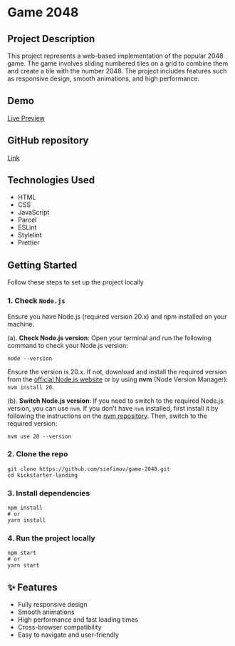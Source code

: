 # Game 2048

## Project Description

This project represents a web-based implementation of the popular 2048 game. The game involves sliding numbered tiles on a grid to combine them and create a tile with the number 2048. The project includes features such as responsive design, smooth animations, and high performance.

## Demo

[Live Preview](https://siefimov.github.io/game-2048/)

## GitHub repository

[Link](https://github.com/siefimov/game-2048)

## Technologies Used

- HTML
- CSS
- JavaScript
- Parcel
- ESLint
- Stylelint
- Prettier

## Getting Started

Follow these steps to set up the project locally

### 1. Check `Node.js`

Ensure you have Node.js (required version 20.x) and npm installed on your machine.

(a). **Check Node.js version**: Open your terminal and run the following command to check your Node.js version:

```
node --version
```

Ensure the version is 20.x. If not, download and install the required version from the [official Node.js website](https://nodejs.org/en/download) or by using **nvm** (Node Version Manager): `nvm install 20`.

(b). **Switch Node.js version**: If you need to switch to the required Node.js version, you can use `nvm`. If you don't have `nvm` installed, first install it by following the instructions on the [nvm repository](https://github.com/nvm-sh/nvm). Then, switch to the required version:

```
nvm use 20 --version
```

### 2. Clone the repo

```
git clone https://github.com/siefimov/game-2048.git
cd kickstarter-landing
```

### 3. Install dependencies

```
npm install
# or
yarn install
```

### 4. Run the project locally

```
npm start
# or
yarn start
```

## ✨ Features

- Fully responsive design
- Smooth animations
- High performance and fast loading times
- Cross-browser compatibility
- Easy to navigate and user-friendly
